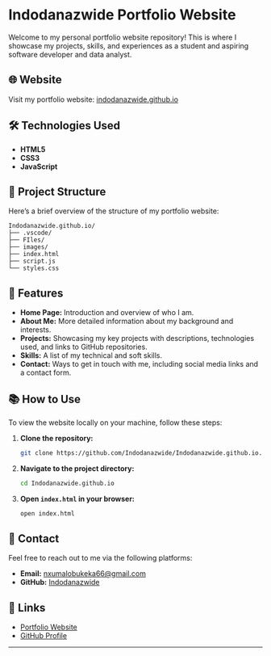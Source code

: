 # Indodanazwide Portfolio Website

Welcome to my personal portfolio website repository! This is where I showcase my projects, skills, and experiences as a student and aspiring software developer and data analyst.

## 🌐 Website

Visit my portfolio website: [indodanazwide.github.io](https://indodanazwide.github.io/)

## 🛠 Technologies Used

- **HTML5**
- **CSS3**
- **JavaScript**

## 📁 Project Structure

Here’s a brief overview of the structure of my portfolio website:

```
Indodanazwide.github.io/
├── .vscode/
├── FIles/
├── images/
├── index.html
├── script.js
└── styles.css
```

## 🚀 Features

- **Home Page:** Introduction and overview of who I am.
- **About Me:** More detailed information about my background and interests.
- **Projects:** Showcasing my key projects with descriptions, technologies used, and links to GitHub repositories.
- **Skills:** A list of my technical and soft skills.
- **Contact:** Ways to get in touch with me, including social media links and a contact form.

## 📚 How to Use

To view the website locally on your machine, follow these steps:

1. **Clone the repository:**
   ```bash
   git clone https://github.com/Indodanazwide/Indodanazwide.github.io.git
   ```

2. **Navigate to the project directory:**
   ```bash
   cd Indodanazwide.github.io
   ```

3. **Open `index.html` in your browser:**
   ```bash
   open index.html
   ```

## 📧 Contact

Feel free to reach out to me via the following platforms:

- **Email:** [nxumalobukeka66@gmail.com](mailto:nxumalobukeka66@gmail.com)
- **GitHub:** [Indodanazwide](https://github.com/Indodanazwide)

## 🔗 Links

- [Portfolio Website](https://indodanazwide.github.io/)
- [GitHub Profile](https://github.com/Indodanazwide)

---

